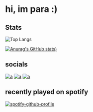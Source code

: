 # hi, im para :)

## Stats

![Top Langs](https://github-readme-stats.vercel.app/api/top-langs/?username=codecosm&show_icons=true&theme=nightowl&layout=compact)

[![Anurag's GitHub stats](https://github-readme-stats.vercel.app/api?username=codecosm&show_icons=true&theme=radical))](https://github.com/anuraghazra/github-readme-stats)

## socials
[![a](https://i.postimg.cc/MK2Jt3zV/discord.png)](https://discord.gg/PPaVWFm5wU)
[![a](https://i.postimg.cc/43rWZML1/mail.png)](mailto:paracosmgd@gmai.com)
[![a](https://i.postimg.cc/t4qfmLwZ/twitter.png)](https://twitter.com/xparacosm)

## recently played on spotify
[![spotify-github-profile](https://spotify-github-profile.vercel.app/api/view?uid=fad0a3o7ou9oq2yegipb7umf1&cover_image=true&theme=novatorem&show_offline=false&background_color=ffffff&bar_color=53b14f&bar_color_cover=true)](https://spotify-github-profile.vercel.app/api/view?uid=fad0a3o7ou9oq2yegipb7umf1&redirect=true)
